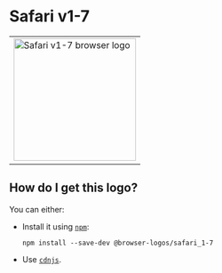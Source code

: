 # Safari v1-7

<table>
    <tr height=230>
        <td>
            <a href="https://github.com/alrra/browser-logos/tree/b04c346f42d35ed83ec25d2c1bf3a93bedbdd7cc/src/archive/safari_1-7">
                <img width=220 src="https://raw.githubusercontent.com/alrra/browser-logos/b04c346f42d35ed83ec25d2c1bf3a93bedbdd7cc/src/archive/safari_1-7/safari_1-7_512x512.png" alt="Safari v1-7 browser logo">
            </a>
        </td>
    </tr>
</table>

## How do I get this logo?

You can either:

* Install it using [`npm`][npm]:

  `npm install --save-dev @browser-logos/safari_1-7`

* Use [`cdnjs`][cdnjs].

<!-- Link labels: -->

[cdnjs]: https://cdnjs.com/libraries/browser-logos
[npm]: https://www.npmjs.com/
